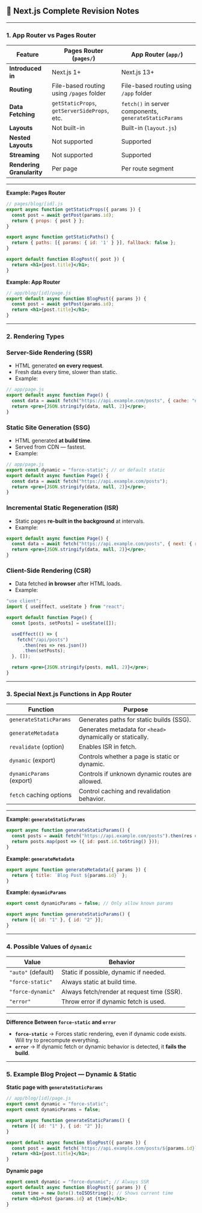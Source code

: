 ## **📒 Next.js Complete Revision Notes**

---

### **1. App Router vs Pages Router**

| Feature | Pages Router (`pages/`) | App Router (`app/`) |
| --- | --- | --- |
| **Introduced in** | Next.js 1+ | Next.js 13+ |
| **Routing** | File-based routing using `/pages` folder | File-based routing using `/app` folder |
| **Data Fetching** | `getStaticProps`, `getServerSideProps`, etc. | `fetch()` in server components, `generateStaticParams` |
| **Layouts** | Not built-in | Built-in (`layout.js`) |
| **Nested Layouts** | Not supported | Supported |
| **Streaming** | Not supported | Supported |
| **Rendering Granularity** | Per page | Per route segment |

---

**Example: Pages Router**

```jsx
// pages/blog/[id].js
export async function getStaticProps({ params }) {
  const post = await getPost(params.id);
  return { props: { post } };
}

export async function getStaticPaths() {
  return { paths: [{ params: { id: '1' } }], fallback: false };
}

export default function BlogPost({ post }) {
  return <h1>{post.title}</h1>;
}

```

**Example: App Router**

```jsx
// app/blog/[id]/page.js
export default async function BlogPost({ params }) {
  const post = await getPost(params.id);
  return <h1>{post.title}</h1>;
}

```

---

### **2. Rendering Types**

### **Server-Side Rendering (SSR)**

- HTML generated **on every request**.
- Fresh data every time, slower than static.
- Example:

```jsx
// app/page.js
export default async function Page() {
  const data = await fetch("https://api.example.com/posts", { cache: "no-store" });
  return <pre>{JSON.stringify(data, null, 2)}</pre>;
}

```

### **Static Site Generation (SSG)**

- HTML generated **at build time**.
- Served from CDN — fastest.
- Example:

```jsx
// app/page.js
export const dynamic = "force-static"; // or default static
export default async function Page() {
  const data = await fetch("https://api.example.com/posts");
  return <pre>{JSON.stringify(data, null, 2)}</pre>;
}

```

### **Incremental Static Regeneration (ISR)**

- Static pages **re-built in the background** at intervals.
- Example:

```jsx
export default async function Page() {
  const data = await fetch("https://api.example.com/posts", { next: { revalidate: 10 } });
  return <pre>{JSON.stringify(data, null, 2)}</pre>;
}

```

### **Client-Side Rendering (CSR)**

- Data fetched **in browser** after HTML loads.
- Example:

```jsx
"use client";
import { useEffect, useState } from "react";

export default function Page() {
  const [posts, setPosts] = useState([]);

  useEffect(() => {
    fetch("/api/posts")
      .then(res => res.json())
      .then(setPosts);
  }, []);

  return <pre>{JSON.stringify(posts, null, 2)}</pre>;
}

```

---

### **3. Special Next.js Functions in App Router**

| Function | Purpose |
| --- | --- |
| `generateStaticParams` | Generates paths for static builds (SSG). |
| `generateMetadata` | Generates metadata for `<head>` dynamically or statically. |
| `revalidate` (option) | Enables ISR in fetch. |
| `dynamic` (export) | Controls whether a page is static or dynamic. |
| `dynamicParams` (export) | Controls if unknown dynamic routes are allowed. |
| `fetch` caching options | Control caching and revalidation behavior. |

---

**Example: `generateStaticParams`**

```jsx
export async function generateStaticParams() {
  const posts = await fetch("https://api.example.com/posts").then(res => res.json());
  return posts.map(post => ({ id: post.id.toString() }));
}

```

**Example: `generateMetadata`**

```jsx
export async function generateMetadata({ params }) {
  return { title: `Blog Post ${params.id}` };
}

```

**Example: `dynamicParams`**

```jsx
export const dynamicParams = false; // Only allow known params

export async function generateStaticParams() {
  return [{ id: "1" }, { id: "2" }];
}

```

---

### **4. Possible Values of `dynamic`**

| Value | Behavior |
| --- | --- |
| `"auto"` (default) | Static if possible, dynamic if needed. |
| `"force-static"` | Always static at build time. |
| `"force-dynamic"` | Always fetch/render at request time (SSR). |
| `"error"` | Throw error if dynamic fetch is used. |

---

**Difference Between `force-static` and `error`**

- **`force-static`** → Forces static rendering, even if dynamic code exists. Will try to precompute everything.
- **`error`** → If dynamic fetch or dynamic behavior is detected, it **fails the build**.

---

### **5. Example Blog Project — Dynamic & Static**

**Static page with `generateStaticParams`**

```jsx
// app/blog/[id]/page.js
export const dynamic = "force-static";
export const dynamicParams = false;

export async function generateStaticParams() {
  return [{ id: "1" }, { id: "2" }];
}

export default async function BlogPost({ params }) {
  const post = await fetch(`https://api.example.com/posts/${params.id}`).then(r => r.json());
  return <h1>{post.title}</h1>;
}

```

**Dynamic page**

```jsx
export const dynamic = "force-dynamic"; // Always SSR
export default async function BlogPost({ params }) {
  const time = new Date().toISOString(); // Shows current time
  return <h1>Post {params.id} at {time}</h1>;
}
